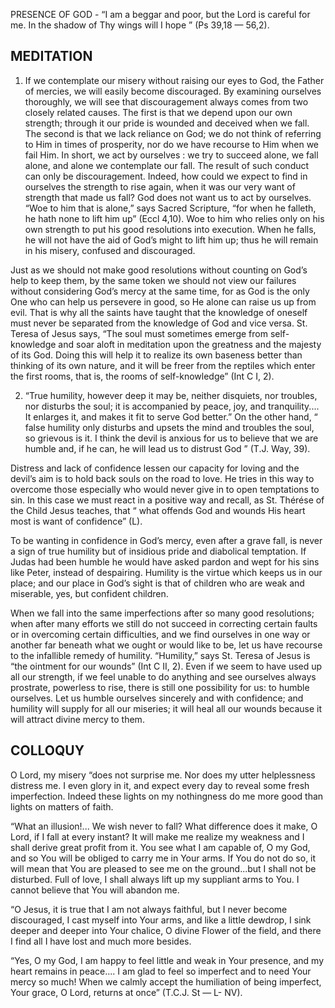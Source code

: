 PRESENCE OF GOD - “I am a beggar and poor, but the Lord is careful for me. In the shadow of Thy wings will I hope ” (Ps 39,18 — 56,2).

## MEDITATION

1. If we contemplate our misery without raising our eyes to God, the Father of mercies, we will easily become discouraged. By examining ourselves thoroughly, we will see that discouragement always comes from two closely related causes. The first is that we depend upon our own strength; through it our pride is wounded and deceived when we fall. The second is that we lack reliance on God; we do not think of referring to Him in times of prosperity, nor do we have recourse to Him when we fail Him. In short, we act by ourselves : we try to succeed alone, we fall alone, and alone we contemplate our fall. The result of such conduct can only be discouragement. Indeed, how could we expect to find in ourselves the strength to rise again, when it was our very want of strength that made us fall? God does not want us to act by ourselves. “Woe to him that is alone,” says Sacred Scripture, “for when he falleth, he hath none to lift him up” (Eccl 4,10). Woe to him who relies only on his own strength to put his good resolutions into execution. When he falls, he will not have the aid of God’s might to lift him up; thus he will remain in his misery, confused and discouraged.

Just as we should not make good resolutions without counting on God’s help to keep them, by the same token we should not view our failures without considering God’s mercy at the same time, for as God is the only One who can help us persevere in good, so He alone can raise us up from evil. That is why all the saints have taught that the knowledge of oneself must never be separated from the knowledge of God and vice versa. St. Teresa of Jesus says, “The soul must sometimes emerge from self-knowledge and soar aloft in meditation upon the greatness and the majesty of its God. Doing this will help it to realize its own baseness better than thinking of its own nature, and it will be freer from the reptiles which enter the first rooms, that is, the rooms of self-knowledge” (Int C I, 2).


2. “True humility, however deep it may be, neither disquiets, nor troubles, nor disturbs the soul; it is accompanied by peace, joy, and tranquility.... It enlarges it, and makes it fit to serve God better.” On the other hand, “ false humility only disturbs and upsets the mind and troubles the soul, so grievous is it. I think the devil is anxious for us to believe that we are humble and, if he can, he will lead us to distrust God ” (T.J. Way, 39).

Distress and lack of confidence lessen our capacity for loving and the devil’s aim is to hold back souls on the road to love. He tries in this way to overcome those especially who would never give in to open temptations to sin. In this case we must react in a positive way and recall, as St. Thérése of the Child Jesus teaches, that “ what offends God and wounds His heart most is want of confidence” (L).

To be wanting in confidence in God’s mercy, even after a grave fall, is never a sign of true humility but of insidious pride and diabolical temptation. If Judas had been humble he would have asked pardon and wept for his sins like Peter, instead of despairing. Humility is the virtue which keeps us in our place; and our place in God’s sight is that of children who are weak and miserable, yes, but confident children.

When we fall into the same imperfections after so many good resolutions; when after many efforts we still do not succeed in correcting certain faults or in overcoming certain difficulties, and we find ourselves in one way or another far beneath what we ought or would like to be, let us have recourse to the infallible remedy of humility. “Humility,” says St. Teresa of Jesus is “the ointment for our wounds” (Int C II, 2). Even if we seem to have used up all our strength, if we feel unable to do anything and see ourselves always prostrate, powerless to rise, there is still one possibility for us: to humble ourselves. Let us humble ourselves sincerely and with confidence; and humility will supply for all our miseries; it will heal all our wounds because it will attract divine mercy to them.

## COLLOQUY

O Lord, my misery “does not surprise me. Nor does my utter helplessness distress me. I even glory in it, and expect every day to reveal some fresh imperfection. Indeed these lights on my nothingness do me more good than lights on matters of faith.

“What an illusion!... We wish never to fall? What difference does it make, O Lord, if I fall at every instant? It will make me realize my weakness and I shall derive great profit from it. You see what I am capable of, O my God, and so You will be obliged to carry me in Your arms. If You do not do so, it will mean that You are pleased to see me on the ground...but I shall not be disturbed. Full of love, I shall always lift up my suppliant arms to You. I cannot believe that You will abandon me.

“O Jesus, it is true that I am not always faithful, but I never become discouraged, I cast myself into Your arms, and like a little dewdrop, I sink deeper and deeper into Your chalice, O divine Flower of the field, and there I find all I have lost and much more besides. 

“Yes, O my God, I am happy to feel little and weak in Your presence, and my heart remains in peace.... I am glad to feel so imperfect and to need Your mercy so much! When we calmly accept the humiliation of being imperfect, Your grace, O Lord, returns at once” (T.C.J. St — L- NV).
